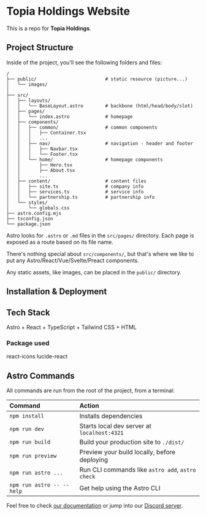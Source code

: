 # Topia Holdings Website

This is a repo for **Topia Holdings**.


## Project Structure

Inside of the project, you'll see the following folders and files:

```text
/
├── public/                         # static resource (picture...)
│   └── images/
│                   
├── src/
│   ├── layouts/
│   │   └── BaseLayout.astro        # backbone (html/head/body/slot)
│   ├── pages/
│   │   └── index.astro             # homepage
│   ├── components/
│   │   ├── common/                 # common components
│   │   │   ├── Container.tsx
│   │   │   ...
│   │   ├── nav/                    # navigation - header and footer
│   │   │   ├── Navbar.tsx
│   │   │   └── Footer.tsx
│   │   └── home/                   # homepage components
│   │       ├── Hero.tsx
│   │       ├── About.tsx
│   │       ...
│   ├── content/                    # content files
│   │   ├── site.ts                 # company info
│   │   ├── services.ts             # service info
│   │   └── partnership.ts          # partnership info
│   └── styles/
│       └── globals.css             
├── astro.config.mjs
├── tsconfig.json
└── package.json
```

Astro looks for `.astro` or `.md` files in the `src/pages/` directory. Each page is exposed as a route based on its file name.

There's nothing special about `src/components/`, but that's where we like to put any Astro/React/Vue/Svelte/Preact components.

Any static assets, like images, can be placed in the `public/` directory.

## Installation & Deployment




## Tech Stack
Astro + React + TypeScript + Tailwind CSS + HTML

### Package used
react-icons
lucide-react

## Astro Commands

All commands are run from the root of the project, from a terminal:

| Command                   | Action                                           |
| :------------------------ | :----------------------------------------------- |
| `npm install`             | Installs dependencies                            |
| `npm run dev`             | Starts local dev server at `localhost:4321`      |
| `npm run build`           | Build your production site to `./dist/`          |
| `npm run preview`         | Preview your build locally, before deploying     |
| `npm run astro ...`       | Run CLI commands like `astro add`, `astro check` |
| `npm run astro -- --help` | Get help using the Astro CLI                     |


Feel free to check [our documentation](https://docs.astro.build) or jump into our [Discord server](https://astro.build/chat).
